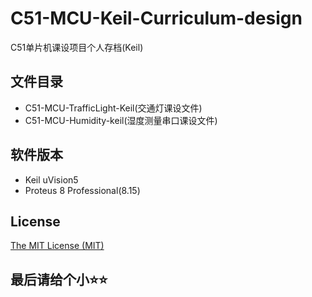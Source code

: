 # C51-MCU-Keil-Curriculum-design

C51单片机课设项目个人存档(Keil)

## 文件目录

- C51-MCU-TrafficLight-Keil(交通灯课设文件)
- C51-MCU-Humidity-keil(湿度测量串口课设文件)

## 软件版本

- Keil uVision5
- Proteus 8 Professional(8.15)

## License 
  
 [The MIT License (MIT)](https://github.com/CH4019/C51-MCU-TrafficLight-Keil/blob/main/LICENSE)

## 最后请给个小⭐⭐
